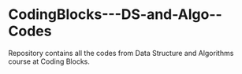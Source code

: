 # CodingBlocks---DS-and-Algo--Codes
Repository contains all the codes from Data Structure and Algorithms course at Coding Blocks.
